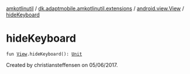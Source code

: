[amkotlinutil](../../index.md) / [dk.adaptmobile.amkotlinutil.extensions](../index.md) / [android.view.View](index.md) / [hideKeyboard](hide-keyboard.md)

# hideKeyboard

`fun `[`View`](https://developer.android.com/reference/android/view/View.html)`.hideKeyboard(): `[`Unit`](https://kotlinlang.org/api/latest/jvm/stdlib/kotlin/-unit/index.html)

Created by christiansteffensen on 05/06/2017.

